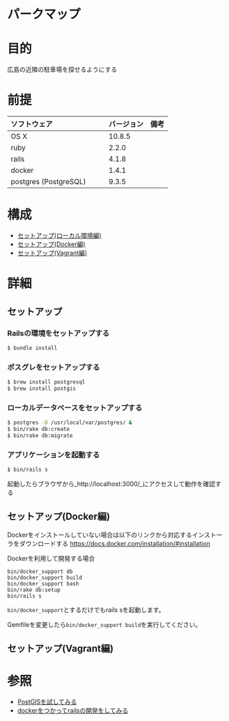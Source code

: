 パークマップ
===
# 目的
広島の近隣の駐車場を探せるようにする

# 前提
| ソフトウェア     | バージョン    | 備考         |
|:---------------|:-------------|:------------|
| OS X           |10.8.5        |             |
| ruby      　　 |2.2.0        |             |
| rails     　　 |4.1.8        |             |
| docker    　　 |1.4.1        |             |
| postgres (PostgreSQL)    　　 |9.3.5        |             |

# 構成
+ [セットアップ(ローカル環境編)](#1)
+ [セットアップ(Docker編)](#2)
+ [セットアップ(Vagrant編)](#3)

# 詳細
## <a name="1">セットアップ</a>
### Railsの環境をセットアップする
```bash
$ bundle install
```

### ポスグレをセットアップする
```bash
$ brew install postgresql
$ brew install postgis
```

### ローカルデータベースをセットアップする
```bash
$ postgres -D /usr/local/var/postgres/ &
$ bin/rake db:create
$ bin/rake db:migrate
```

### アプリケーションを起動する
```bash
$ bin/rails s
```
起動したらブラウザから_http://localhost:3000/_にアクセスして動作を確認する

## <a name="2">セットアップ(Docker編)</a>
Dockerをインストールしていない場合は以下のリンクから対応するインストーラをダウンロードする
https://docs.docker.com/installation/#installation

Dockerを利用して開発する場合

```
bin/docker_support db
bin/docker_support build
bin/docker_support bash
bin/rake db:setup
bin/rails s
```

`bin/docker_support`とするだけでもrails sを起動します。

Gemfileを変更したら`bin/docker_support build`を実行してください。

## <a name="3">セットアップ(Vagrant編)</a>

# 参照
+ [PostGISを試してみる](http://blog.eiel.info/blog/2014/12/11/postgis-abc/)
+ [dockerをつかってrailsの開発をしてみる](http://qiita.com/eielh/items/754c1f785e66e3c4cee0)
